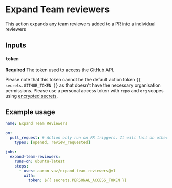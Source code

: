 # Expand Team reviewers

This action expands any team reviewers added to a PR into a individual reviewers

## Inputs

### `token`

**Required** The token used to access the GitHub API.

Please note that this token cannot be the default action token `{{ secrets.GITHUB_TOKEN }}` as that doesn't have the necessary organisation permissions. 
Please use a personal access token with `repo` and `org` scopes using [encrypted secrets](https://docs.github.com/en/free-pro-team@latest/actions/reference/encrypted-secrets).

## Example usage

```yaml
name: Expand Team Reviewers

on:
  pull_request: # Action only run on PR triggers. It will fail on other triggers
    types: [opened, review_requested]

jobs:
  expand-team-reviewers:
    runs-on: ubuntu-latest
    steps:
      - uses: aaron-vaz/expand-team-reviewers@v1
        with:
          token: ${{ secrets.PERSONAL_ACCESS_TOKEN }}
```
